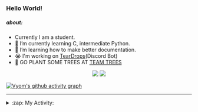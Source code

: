 ### Hello World!

##### about:
- Currently I am a student.
- 🌱 I’m currently learning C, intermediate Python.
- 🌱 I’m learning how to make better documentation.
- 😭 I'm working on [TearDrops](https://github.com/Vyvy-vi/TearDrops)(Discord Bot)
- 🌱 GO PLANT SOME TREES AT [TEAM TREES](https://teamtrees.org/)

<p align="center">
  <a href="https://twitter.com/Vyvy_viM"><img target="_blank" src="https://img.shields.io/badge/twitter%20@Vyvy_viM-0D95E8?style=for-the-badge&logo=twitter&logoColor=white"/></a> 
  <a href="https://vyvy-vi.github.io/portfolio"><img target="_blank" src="https://img.shields.io/badge/-I%27m_craving_for_open_source-green?style=for-the-badge&logo=github&logoColor=black"/></a> 
</p>

[![Vyom's github activity graph](https://activity-graph.herokuapp.com/graph?username=Vyvy-vi)](https://github.com/ashutosh00710/github-readme-activity-graph)

---
<details>
  <summary>:zap: My Activity:</summary>
  
<!--START_SECTION:waka-->
**I'm a Night 🦉** 

```text
🌞 Morning    35 commits     █░░░░░░░░░░░░░░░░░░░░░░░░   5.13% 
🌆 Daytime    228 commits    ████████░░░░░░░░░░░░░░░░░   33.43% 
🌃 Evening    248 commits    █████████░░░░░░░░░░░░░░░░   36.36% 
🌙 Night      171 commits    ██████░░░░░░░░░░░░░░░░░░░   25.07%

```
📅 **I'm Most Productive on Thursday** 

```text
Monday       102 commits    ███░░░░░░░░░░░░░░░░░░░░░░   14.96% 
Tuesday      84 commits     ███░░░░░░░░░░░░░░░░░░░░░░   12.32% 
Wednesday    122 commits    ████░░░░░░░░░░░░░░░░░░░░░   17.89% 
Thursday     136 commits    █████░░░░░░░░░░░░░░░░░░░░   19.94% 
Friday       51 commits     █░░░░░░░░░░░░░░░░░░░░░░░░   7.48% 
Saturday     84 commits     ███░░░░░░░░░░░░░░░░░░░░░░   12.32% 
Sunday       103 commits    ███░░░░░░░░░░░░░░░░░░░░░░   15.1%

```


📊 **This Week I Spent My Time On** 

```text
🔥 Editors: 
Vim                      9 hrs 59 mins       █████████████████████████   100.0%

🐱‍💻 Projects: 
blog                     5 hrs 45 mins       ██████████████░░░░░░░░░░░   57.59% 
TEC-Discord-Automation   1 hr 55 mins        ████░░░░░░░░░░░░░░░░░░░░░   19.33% 
Unknown Project          1 hr 46 mins        ████░░░░░░░░░░░░░░░░░░░░░   17.82% 
TEC-Discord-Oauth2       19 mins             ░░░░░░░░░░░░░░░░░░░░░░░░░   3.3% 
vyvy-vi.github.io        5 mins              ░░░░░░░░░░░░░░░░░░░░░░░░░   0.91%

```


<!--END_SECTION:waka-->
</details>
